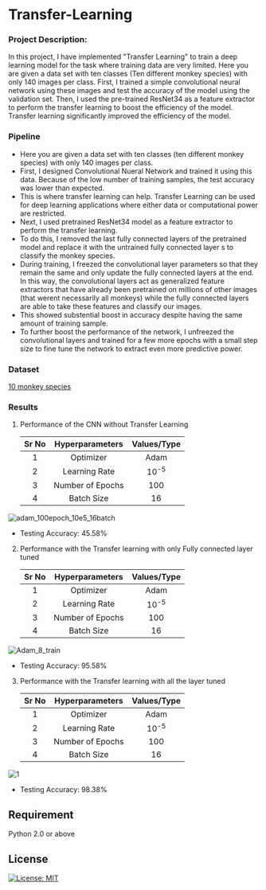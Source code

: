 # Transfer-Learning

### Project Description:

In this project, I have implemented "Transfer Learning" to train a deep learning model for the task where training data are very limited. Here you are given a data set with ten classes (Ten different monkey
species) with only 140 images per class. First, I trained a simple convolutional neural network using these images and test the accuracy of the model
using the validation set. Then, I used the pre-trained ResNet34 as a feature extractor to perform the transfer learning to boost the efficiency of the model.
Transfer learning significantly improved the efficiency of the model.

### Pipeline

- Here you are given a data set with ten classes (ten different monkey species) with only 140 images per class.
- First, I designed Convolutional Nueral Network and trained it using this data. Because of the low number of training samples, the test accuracy
was lower than expected.
- This is where transfer learning can help. Transfer Learning can be used for deep learning applications where either data or computational power are restricted.
- Next, I used pretrained ResNet34 model as a feature extractor to perform the transfer learning.
- To do this, I removed the last fully connected layers of the pretrained model and replace it with the untrained fully connected layer s to classify the
monkey species. 
- During training, I freezed the convolutional layer parameters so that they remain the same and only update the fully connected layers at the end. 
In this way, the convolutional layers act as generalized feature extractors that have already been pretrained on millions of other images (that werent 
necessarily all monkeys) while the fully connected layers are able to take these features and classify our images. 
- This showed substential boost in accuracy despite having the same amount of training sample. 
- To further boost the performance of the network, I unfreezed the convolutional layers and trained for a few more epochs with a small step size to 
fine tune the network to extract even more predictive power.

### Dataset

[10 monkey species](https://www.kaggle.com/slothkong/10-monkey-species/home)

### Results

1. Performance of the CNN without Transfer Learning

      | Sr No |  Hyperparameters | Values/Type |
      |:-----:|:----------------:|:-----------:|
      |   1   |     Optimizer    |     Adam    |
      |   2   |   Learning Rate  |    10<sup>-5</sup>    |
      |   3   | Number of Epochs |     100     |
      |   4   |    Batch Size    |      16     |

![adam_100epoch_10e5_16batch](https://user-images.githubusercontent.com/90370308/216736119-41ea2444-8a91-4406-97ab-63aef84122f4.png)
 - Testing Accuracy: 45.58%
 
 2. Performance with the Transfer learning with only Fully connected layer tuned
 
      | Sr No |  Hyperparameters | Values/Type |
      |:-----:|:----------------:|:-----------:|
      |   1   |     Optimizer    |     Adam    |
      |   2   |   Learning Rate  |    10<sup>-5</sup>    |
      |   3   | Number of Epochs |     100     |
      |   4   |    Batch Size    |      16     |
      
![Adam_8_train](https://user-images.githubusercontent.com/90370308/216736325-226f3dff-5361-4f9e-92c0-23cb65d7ee20.png)
 - Testing Accuracy: 95.58%
 
 3. Performance with the Transfer learning with all the layer tuned
 
      | Sr No |  Hyperparameters | Values/Type |
      |:-----:|:----------------:|:-----------:|
      |   1   |     Optimizer    |     Adam    |
      |   2   |   Learning Rate  |    10<sup>-5</sup>    |
      |   3   | Number of Epochs |     100     |
      |   4   |    Batch Size    |      16     |
 
![1](https://user-images.githubusercontent.com/90370308/216736555-d27fe0e6-7ebb-4c71-9f46-5a15eef78628.png)
- Testing Accuracy: 98.38%

## Requirement
Python 2.0 or above

## License

 [![License: MIT](https://img.shields.io/badge/License-MIT-yellow.svg)](https://opensource.org/licenses/MIT)

